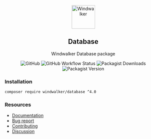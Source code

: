<p align="center">
    <br/>
    <img src="https://user-images.githubusercontent.com/1639206/151679867-8df93936-e4af-4677-a6f3-eb33d27e038b.svg" alt="Windwalker"
        height="75">
    <br/>
</p>

<h2 align="center">Database</h2>

<p align="center">
    Windwalker Database package
</p>

<p align="center">
    <img alt="GitHub" src="https://img.shields.io/github/license/windwalker-io/database?style=flat-square">
    <img alt="GitHub Workflow Status" src="https://img.shields.io/github/actions/workflow/status/windwalker-io/database/ci.yml?label=test&style=flat-square">
    <img alt="Packagist Downloads" src="https://img.shields.io/packagist/dt/windwalker/database?style=flat-square">
    <img alt="Packagist Version" src="https://img.shields.io/packagist/v/windwalker/database?style=flat-square">
</p>

### Installation

```bash
composer require windwalker/database ^4.0
```

### Resources

- [Documentation](https://windwalker.io/documentation/components/database/)
- [Bug report](https://github.com/windwalker-io/framework)
- [Contributing](https://github.com/windwalker-io/framework)
- [Discussion](https://github.com/windwalker-io/framework/discussions)


